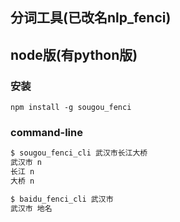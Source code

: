 ## 分词工具(已改名nlp_fenci)
## node版(有python版)
### 安装
`npm install -g sougou_fenci`

### command-line
``` bash
$ sougou_fenci_cli 武汉市长江大桥
武汉市 n
长江 n
大桥 n
```

``` bash
$ baidu_fenci_cli 武汉市
武汉市 地名
```
